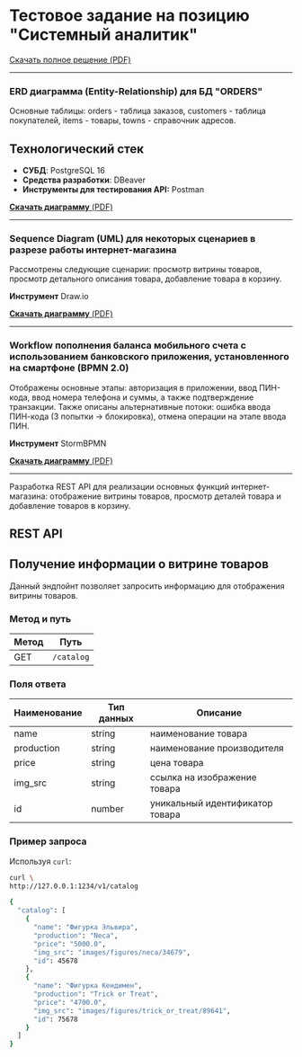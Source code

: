# Тестовое задание на позицию "Системный аналитик"

[Скачать полное решение (PDF)](https://raw.githubusercontent.com/ElenaDanchenko/TEST_FOR_SA/main/Тестовое%20задание%20на%20позицию%20Системный%20аналитик_Данченко_Елена.pdf)

--- 
### ERD диаграмма (Entity-Relationship) для БД "ORDERS"

Основные таблицы: orders - таблица заказов, customers - таблица покупателей, items - товары, towns - справочник адресов.

## Технологический стек
- **СУБД**: PostgreSQL 16
- **Средства разработки**:  DBeaver
- **Инструменты для тестирования API:** Postman
    
[**Скачать диаграмму** (PDF)](https://raw.githubusercontent.com/ElenaDanchenko/TEST_FOR_SA/blob/main/ERD.png)

--- 
### Sequence Diagram (UML) для некоторых сценариев в разрезе работы интернет-магазина

Рассмотрены следующие сценарии: просмотр витрины товаров, просмотр детального описания товара, добавление товара в корзину.

**Инструмент** Draw.io

[**Скачать диаграмму** (PDF)](https://raw.githubusercontent.com/ElenaDanchenko/TEST_FOR_SA/blob/main/Интернет_магазин_Sequence_D.jpg)

--- 
### Workflow пополнения баланса мобильного счета с использованием банковского приложения, установленного на смартфоне (BPMN 2.0)

Отображены основные этапы: авторизация в приложении, ввод ПИН-кода, ввод номера телефона и суммы, а также подтверждение транзакции. 
Также описаны альтернативные потоки:  ошибка ввода ПИН-кода (3 попытки → блокировка), отмена операции на этапе ввода ПИН.

**Инструмент** StormBPMN

[**Скачать диаграмму** (PDF)](https://raw.githubusercontent.com/ElenaDanchenko/TEST_FOR_SA/blob/main/BPMN%20%D0%B4%D0%B8%D0%B0%D0%B3%D1%80%D0%B0%D0%BC%D0%BC%D0%B0%20%D0%BF%D0%BE%D0%BF%D0%BE%D0%BB%D0%BD%D0%B5%D0%BD%D0%B8%D0%B5%20%D0%B1%D0%B0%D0%BB%D0%B0%D0%BD%D1%81%D0%B0%20%D0%BC%D0%BE%D0%B1%D0%B8%D0%BB%D1%8C%D0%BD%D0%BE%D0%B3%D0%BE%20%D1%82%D0%B5%D0%BB%D0%B5%D1%84%D0%BE%D0%BD%D0%B0.pdf)

---
Разработка REST API для реализации основных функций интернет-магазина: отображение витрины товаров, просмотр деталей товара и добавление товаров в корзину.

## REST API

## Получение информации о витрине товаров

Данный эндпойнт позволяет запросить информацию для отображения витрины товаров.

### Метод и путь

| Метод | Путь      |
| ----- | --------- |
| GET   | `/catalog` |

### Поля ответа

| Наименование    | Тип данных | Описание                       |
| --------------- | ---------- | ------------------------------ |
| name            | string     | наименование товара            |
| production      | string     | наименование производителя    |
| price           | string     | цена товара                    |
| img_src         | string     | ссылка на изображение товара   |
| id              | number     | уникальный идентификатор товара |


### Пример запроса

Используя `curl`:

```bash
curl \
http://127.0.0.1:1234/v1/catalog

{
  "catalog": [
    {
      "name": "Фигурка Эльвира",
      "production": "Neca",
      "price": "5000.0",
      "img_src": "images/figures/neca/34679",
      "id": 45678
    },
    {
      "name": "Фигурка Кендимен",
      "production": "Trick or Treat",
      "price": "4700.0",
      "img_src": "images/figures/trick_or_treat/89641",
      "id": 75678
    }
  ]
}
